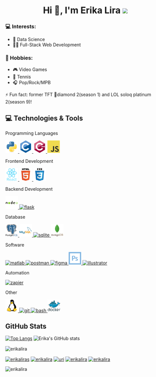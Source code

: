 
<!--
**erikalira/erikalira** is a ✨ _special_ ✨ repository because its `README.md` (this file) appears on your GitHub profile.

Here are some ideas to get you started:

- 🔭 I’m currently working on ...
- 🌱 I’m currently learning ...
- 👯 I’m looking to collaborate on ...
- 📫 How to reach me: ...

-->

  
<h1 align="center">Hi 👋, I'm Erika Lira <img src="https://emojipedia-us.s3.dualstack.us-west-1.amazonaws.com/thumbs/120/openmoji/292/flag-brazil_1f1e7-1f1f7.png" height="25"/> </h1>


### 💻 Interests:
  - 💾 Data Science
  - 👩‍💻 Full-Stack Web Development

### 🎡 Hobbies: 
- 🎮 Video Games
- 🎾 Tennis
- 🎧 Pop/Rock/MPB

⚡ Fun fact: former TFT 💎diamond 2(season 1) and LOL soloq platinum 2(season 9)!

## 💻 Technologies & Tools

Programming Languages
<p align="left"> 
  <a href="https://www.python.org" target="_blank"> <img src="https://raw.githubusercontent.com/devicons/devicon/master/icons/python/python-original.svg" alt="python" width="40" height="40"/> </a> 
  <a href="https://www.cprogramming.com/" target="_blank"> <img src="https://raw.githubusercontent.com/devicons/devicon/master/icons/c/c-original.svg" alt="c" width="40" height="40"/> </a>  
  <a href="https://www.w3schools.com/cpp/" target="_blank"> <img src="https://raw.githubusercontent.com/devicons/devicon/master/icons/cplusplus/cplusplus-original.svg" alt="cplusplus" width="40" height="40"/> </a> 
  <a href="https://developer.mozilla.org/en-US/docs/Web/JavaScript" target="_blank"> <img src="https://raw.githubusercontent.com/devicons/devicon/master/icons/javascript/javascript-original.svg" alt="javascript" width="40" height="40"/> </a> 
</p>
 
 Frontend Development
  
<p align="left"> 
  <a href="https://reactjs.org/" target="_blank"> <img src="https://raw.githubusercontent.com/devicons/devicon/master/icons/react/react-original-wordmark.svg" alt="react" width="40" height="40"/> </a> 
  <a href="https://www.w3.org/html/" target="_blank"> <img src="https://raw.githubusercontent.com/devicons/devicon/master/icons/html5/html5-original-wordmark.svg" alt="html5" width="40" height="40"/> </a> 
  <a href="https://www.w3schools.com/css/" target="_blank"> <img src="https://raw.githubusercontent.com/devicons/devicon/master/icons/css3/css3-original-wordmark.svg" alt="css3" width="40" height="40"/> </a> 
</p>
  
 Backend Development
 
<p align="left"> 
  <a href="https://nodejs.org" target="_blank"> <img src="https://raw.githubusercontent.com/devicons/devicon/master/icons/nodejs/nodejs-original-wordmark.svg" alt="nodejs" width="40" height="40"/> </a> 
  <a href="https://flask.palletsprojects.com/" target="_blank"> <img src="https://www.vectorlogo.zone/logos/pocoo_flask/pocoo_flask-icon.svg" alt="flask" width="40" height="40"/> </a> 
</p>
  
 Database
<p align="left"> 
  <a href="https://www.postgresql.org" target="_blank"> <img src="https://raw.githubusercontent.com/devicons/devicon/master/icons/postgresql/postgresql-original-wordmark.svg" alt="postgresql" width="40" height="40"/> </a> 
  <a href="https://www.mysql.com/" target="_blank"> <img src="https://raw.githubusercontent.com/devicons/devicon/master/icons/mysql/mysql-original-wordmark.svg" alt="mysql" width="40" height="40"/> </a> 
  <a href="https://www.sqlite.org/" target="_blank"> <img src="https://www.vectorlogo.zone/logos/sqlite/sqlite-icon.svg" alt="sqlite" width="40" height="40"/> </a> 
  <a href="https://www.mongodb.com/" target="_blank"> <img src="https://raw.githubusercontent.com/devicons/devicon/master/icons/mongodb/mongodb-original-wordmark.svg" alt="mongodb" width="40" height="40"/> </a> 
</p>
 
 Software
<p align="left"> 
  <a href="https://www.mathworks.com/" target="_blank"> <img src="https://upload.wikimedia.org/wikipedia/commons/2/21/Matlab_Logo.png" alt="matlab" width="40" height="40"/> </a> 
  <a href="https://postman.com" target="_blank"> <img src="https://www.vectorlogo.zone/logos/getpostman/getpostman-icon.svg" alt="postman" width="40" height="40"/> </a> 
  <a href="https://www.figma.com/" target="_blank"> <img src="https://www.vectorlogo.zone/logos/figma/figma-icon.svg" alt="figma" width="40" height="40"/> </a> 
  <a href="https://www.photoshop.com/en" target="_blank"> <img src="https://raw.githubusercontent.com/devicons/devicon/master/icons/photoshop/photoshop-line.svg" alt="photoshop" width="40" height="40"/> </a> 
  <a href="https://www.adobe.com/in/products/illustrator.html" target="_blank"> <img src="https://www.vectorlogo.zone/logos/adobe_illustrator/adobe_illustrator-icon.svg" alt="illustrator" width="40" height="40"/> </a> 
</p>
  
 Automation
<p align="left"> 
  <a href="https://zapier.com" target="_blank"> <img src="https://www.vectorlogo.zone/logos/zapier/zapier-icon.svg" alt="zapier" width="40" height="40"/> </a>
</p>
  
 Other
<p align="left"> 
  <a href="https://www.linux.org/" target="_blank"> <img src="https://raw.githubusercontent.com/devicons/devicon/master/icons/linux/linux-original.svg" alt="linux" width="40" height="40"/> </a> 
  <a href="https://git-scm.com/" target="_blank"> <img src="https://www.vectorlogo.zone/logos/git-scm/git-scm-icon.svg" alt="git" width="40" height="40"/> </a>
  <a href="https://www.gnu.org/software/bash/" target="_blank"> <img src="https://www.vectorlogo.zone/logos/gnu_bash/gnu_bash-icon.svg" alt="bash" width="40" height="40"/> </a>
  <a href="https://www.docker.com/" target="_blank"> <img src="https://raw.githubusercontent.com/devicons/devicon/master/icons/docker/docker-original-wordmark.svg" alt="docker" width="40" height="40"/> </a> 
</p>

 

## GitHub Stats

[![Top Langs](https://github-readme-stats.vercel.app/api/top-langs/?username=erikalira&theme=radical)](https://github.com/anuraghazra/github-readme-stats) ![Erika's GitHub stats](https://github-readme-stats.vercel.app/api?username=erikalira&show_icons=true&theme=radical) 

  
<p><img align="center" src="https://github-readme-streak-stats.herokuapp.com/?user=erikalira&" alt="erikalira" /></p>
 

<!--
<p align="left"> 
  <a href="https://github.com/ryo-ma/github-profile-trophy"><img src="https://github-profile-trophy.vercel.app/?username=erikalira" alt="erikalira" /></a> </p>
-->

<p align="left">
<a href="https://linkedin.com/in/erikaliras" target="blank"><img align="center" src="https://raw.githubusercontent.com/rahuldkjain/github-profile-readme-generator/master/src/images/icons/Social/linked-in-alt.svg" alt="erikaliras" height="30" width="40" /></a>
<a href="https://kaggle.com/erikalira" target="blank"><img align="center" src="https://raw.githubusercontent.com/rahuldkjain/github-profile-readme-generator/master/src/images/icons/Social/kaggle.svg" alt="erikalira" height="30" width="40" /></a>
<a href="https://www.urionlinejudge.com.br/judge/pt/profile/269278" target="blank"><img align="center" src="https://www.urionlinejudge.com.br//judge/favicon.ico" alt="uri" height="30" width="30" /></a>
<a href="https://codepen.io/erikalira" target="blank"><img align="center" src="https://raw.githubusercontent.com/rahuldkjain/github-profile-readme-generator/master/src/images/icons/Social/codepen.svg" alt="erikalira" height="30" width="40" /></a>
<a href="https://www.last.fm/user/erikalira" target="blank"><img align="center" src="https://www.last.fm/static/images/lastfm_avatar_applemusic.b06eb8ad89be.png" alt="erikalira" height="30" width="30" /></a>
  
</p>



<!-- views -->
<p align="left"> <img src="https://komarev.com/ghpvc/?username=erikalira&label=Profile%20views&color=0e75b6&style=flat" alt="erikalira" /> </p>

<!-- favorite artists
<img src="https://lastfm-collage.herokuapp.com/collage?username=erikalira&method=artist&period=overall&column=5&row=2&caption=true&scrobble=false" />
-->
